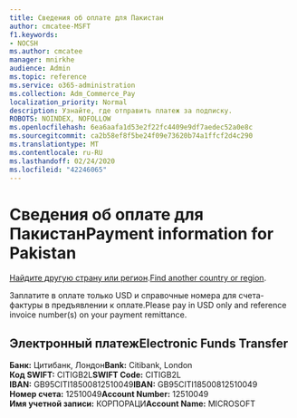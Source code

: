 ```yaml
---
title: Сведения об оплате для Пакистан
author: cmcatee-MSFT
f1.keywords:
- NOCSH
ms.author: cmcatee
manager: mnirkhe
audience: Admin
ms.topic: reference
ms.service: o365-administration
ms.collection: Adm_Commerce_Pay
localization_priority: Normal
description: Узнайте, где отправить платеж за подписку.
ROBOTS: NOINDEX, NOFOLLOW
ms.openlocfilehash: 6ea6aafa1d53e2f22fc4409e9df7aedec52a0e8c
ms.sourcegitcommit: ca2b58ef8f5be24f09e73620b74a1ffcf2d4c290
ms.translationtype: MT
ms.contentlocale: ru-RU
ms.lasthandoff: 02/24/2020
ms.locfileid: "42246065"
---
```

# <a name="payment-information-for-pakistan"></a><span data-ttu-id="14f2f-103">Сведения об оплате для Пакистан</span><span class="sxs-lookup"><span data-stu-id="14f2f-103">Payment information for Pakistan</span></span>

<span data-ttu-id="14f2f-104">[Найдите другую страну или регион](../billing-and-payments/pay-for-your-subscription.md).</span><span class="sxs-lookup"><span data-stu-id="14f2f-104">[Find another country or region](../billing-and-payments/pay-for-your-subscription.md).</span></span>

<span data-ttu-id="14f2f-105">Заплатите в оплате только USD и справочные номера для счета-фактуры в предъявлении к оплате.</span><span class="sxs-lookup"><span data-stu-id="14f2f-105">Please pay in USD only and reference invoice number(s) on your payment remittance.</span></span>

## <a name="electronic-funds-transfer"></a><span data-ttu-id="14f2f-106">Электронный платеж</span><span class="sxs-lookup"><span data-stu-id="14f2f-106">Electronic Funds Transfer</span></span>

<span data-ttu-id="14f2f-107">**Банк:** Цитибанк, Лондон</span><span class="sxs-lookup"><span data-stu-id="14f2f-107">**Bank:** Citibank, London</span></span>  
<span data-ttu-id="14f2f-108">**Код SWIFT:** CITIGB2L</span><span class="sxs-lookup"><span data-stu-id="14f2f-108">**SWIFT Code:** CITIGB2L</span></span>  
<span data-ttu-id="14f2f-109">**IBAN:** GB95CITI18500812510049</span><span class="sxs-lookup"><span data-stu-id="14f2f-109">**IBAN:** GB95CITI18500812510049</span></span>  
<span data-ttu-id="14f2f-110">**Номер счета:** 12510049</span><span class="sxs-lookup"><span data-stu-id="14f2f-110">**Account Number:** 12510049</span></span>  
<span data-ttu-id="14f2f-111">**Имя учетной записи:** КОРПОРАЦИ</span><span class="sxs-lookup"><span data-stu-id="14f2f-111">**Account Name:** MICROSOFT</span></span>  